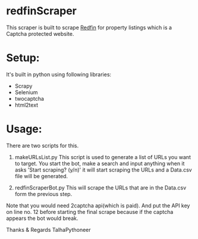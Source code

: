 # redfinScraper
This scraper is built to scrape [Redfin](https://www.redfin.com) for property listings which is a Captcha protected website.

# Setup:
It's built in python using following libraries:
- Scrapy
- Selenium
- twocaptcha
- html2text

# Usage:
There are two scripts for this.
1) makeURLsList.py
This script is used to generate a list of URLs you want to target. You start the bot, make a search
and input anything when it asks 'Start scraping? (y/n)' it will start scraping the URLs and a Data.csv file will be generated.

2) redfinScraperBot.py
This will scrape the URLs that are in the Data.csv form the previous step.


Note that you would need 2captcha api(which is paid). And put the API key on line no. 12 before starting the final scrape because if the captcha appears the bot would break.

Thanks & Regards
TalhaPythoneer
